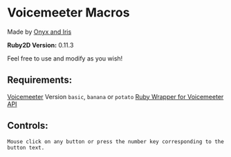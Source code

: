 # Voicemeeter Macros

Made by [Onyx and Iris](https://github.com/onyx-and-iris/voicemeeter-api-ruby)

**Ruby2D Version:** 0.11.3

Feel free to use and modify as you wish!

## Requirements:

[Voicemeeter](https://voicemeeter.com/) Version `basic`, `banana` or `potato`
[Ruby Wrapper for Voicemeeter API](https://github.com/onyx-and-iris/voicemeeter-api-ruby)

## Controls:

    Mouse click on any button or press the number key corresponding to the button text.
